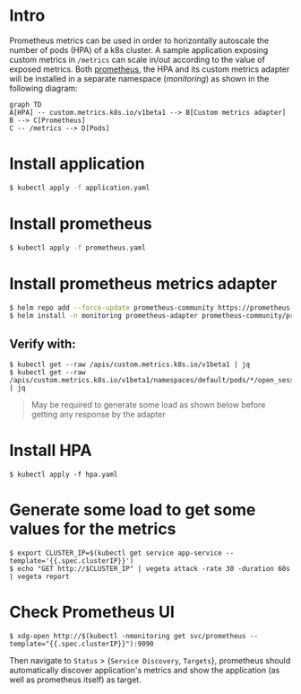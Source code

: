 # Intro
Prometheus metrics can be used in order to horizontally autoscale the number of pods (HPA) of a
k8s cluster. A sample application exposing custom metrics in `/metrics` can scale in/out according
to the value of exposed metrics.
Both [prometheus](https://prometheus.io/), the HPA and its custom metrics adapter will be installed
in a separate namespace (_monitoring_) as shown in the following diagram:

```mermaid
graph TD
A[HPA] -- custom.metrics.k8s.io/v1beta1 --> B[Custom metrics adapter]
B --> C[Prometheus]
C -- /metrics --> D[Pods]
```

# Install application

```bash
$ kubectl apply -f application.yaml
```

# Install prometheus

```bash
$ kubectl apply -f prometheus.yaml
```

# Install prometheus metrics adapter

```bash
$ helm repo add --force-update prometheus-community https://prometheus-community.github.io/helm-charts
$ helm install -n monitoring prometheus-adapter prometheus-community/prometheus-adapter -f prometheus-adapter.yaml
```

## Verify with:

```
$ kubectl get --raw /apis/custom.metrics.k8s.io/v1beta1 | jq
$ kubectl get --raw /apis/custom.metrics.k8s.io/v1beta1/namespaces/default/pods/*/open_sessions | jq
```

> May be required to generate some load as shown below before getting any response by the adapter

# Install HPA

```
$ kubectl apply -f hpa.yaml
```

# Generate some load to get some values for the metrics

```
$ export CLUSTER_IP=$(kubectl get service app-service --template='{{.spec.clusterIP}}')
$ echo "GET http://$CLUSTER_IP" | vegeta attack -rate 30 -duration 60s | vegeta report
```

# Check Prometheus UI

```
$ xdg-open http://$(kubectl -nmonitoring get svc/prometheus --template="{{.spec.clusterIP}}"):9090
```

Then navigate to `Status` > {`Service Discovery`, `Targets`}, prometheus should automatically discover
application's metrics and show the application (as well as prometheus itself) as target.
